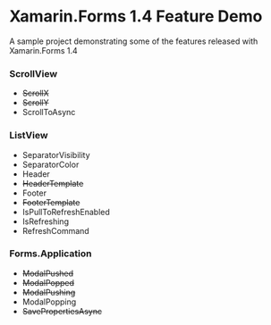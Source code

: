 # Xamarin.Forms 1.4 Feature Demo

A sample project demonstrating some of the features released with Xamarin.Forms 1.4

### ScrollView
- ~~ScrollX~~
- ~~ScrollY~~
- ScrollToAsync

### ListView
- SeparatorVisibility
- SeparatorColor
- Header
- ~~HeaderTemplate~~
- Footer
- ~~FooterTemplate~~
- IsPullToRefreshEnabled
- IsRefreshing
- RefreshCommand

### Forms.Application
- ~~ModalPushed~~
- ~~ModalPopped~~
- ~~ModalPushing~~
- ModalPopping
- ~~SavePropertiesAsync~~